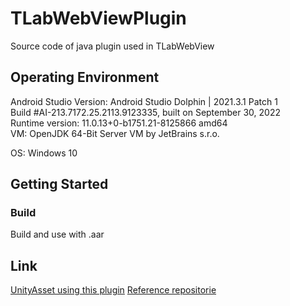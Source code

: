 # TLabWebViewPlugin
Source code of java plugin used in TLabWebView

## Operating Environment
Android Studio Version:
 Android Studio Dolphin | 2021.3.1 Patch 1  
 Build #AI-213.7172.25.2113.9123335, built on September 30, 2022  
 Runtime version: 11.0.13+0-b1751.21-8125866 amd64  
 VM: OpenJDK 64-Bit Server VM by JetBrains s.r.o.  

OS: Windows 10  

## Getting Started
### Build
Build and use with .aar

## Link
[UnityAsset using this plugin](https://github.com/TLabAltoh/TLabWebView)
[Reference repositorie](https://bitbucket.org/HoshiyamaTakaaki/pixelreadstest/src/master/)
